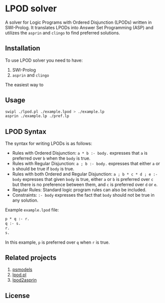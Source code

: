 # LPOD solver

A solver for Logic Programs with Ordered Disjunction (LPODs) written in SWI-Prolog. It translates LPODs into Answer Set Programming (ASP) and utilizes the `asprin` and `clingo` to find preferred solutions.

## Installation

To use LPOD solver you need to have:

1. SWI-Prolog 
2. `asprin` and `clingo`


The easiest way to 

## Usage

```bash
swipl ./lpod.pl ./example.lpod > ./example.lp
asprin ./example.lp ./pref.lp
```

## LPOD Syntax

The syntax for writing LPODs is as follows:

- Rules with Ordered Disjunction: `a * b :- body.` expresses that `a` is preferred over `b` when the `body` is true.
- Rules with Regular Disjunction: `a ; b :- body.` expresses that either `a` or `b` should be true if `body` is true.
- Rules with both Ordered and Regular Disjunction: 
  `a ; b * c * d ; e :- body` expresses that given `body` is true, either 
  `a` or `b` is preferred over `c` but there is no preference between them, and `c` is preferred over `d` or `e`.
- Regular Rules: Standard logic program rules can also be included.
- Constraints: `:- body` expresses the fact that `body` should not be true in any solution.


Example `example.lpod` file:

```asp
p * q :- r.
q :- s.
r.
s.
```

In this example, `p` is preferred over `q` when `r` is true.

## Related projects

1. [psmodels](http://www.tcs.hut.fi/Software/smodels/priority/)
2. [lpod.pl](https://www.dc.fi.udc.es/~cabalar/lpod/)
3. [lpod2asprin](https://github.com/zhunyoung/lpod2asprin)

## License
